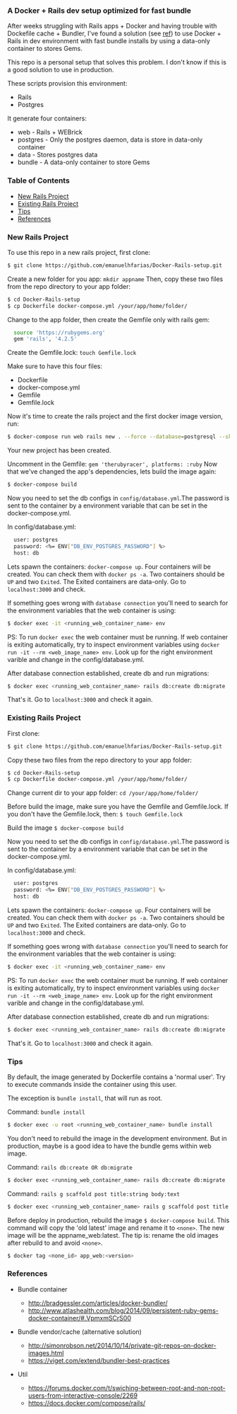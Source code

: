 ### A Docker + Rails dev setup optimized for fast bundle


After weeks struggling with Rails apps + Docker and having trouble with
Dockefile cache + Bundler, I've found a solution (see [ref](#references)) to use Docker + Rails in
dev environment with fast bundle installs by using a data-only container to stores Gems.

This repo is a personal setup that solves this problem. I don't know if this is a good solution
to use in production.

These scripts provision this environment:
  - Rails
  - Postgres

It generate four containers:
  - web - Rails + WEBrick
  - postgres - Only the postgres daemon, data is store in data-only container
  - data - Stores postgres data
  - bundle - A data-only container to store Gems


### Table of Contents
* [New Rails Project](#new-rails-project)
* [Existing Rails Project](#existing-rails-project)
* [Tips](#tips)
* [References](#references)

### New Rails Project
To use this repo in a new rails project, first clone:
```sh
$ git clone https://github.com/emanuelhfarias/Docker-Rails-setup.git
```

Create a new folder for you app: `mkdir appname`
Then, copy these two files from the repo directory to your app folder:
```sh
$ cd Docker-Rails-setup
$ cp Dockerfile docker-compose.yml /your/app/home/folder/
```

Change to the app folder, then create the Gemfile only with rails gem:
```sh
  source 'https://rubygems.org'
  gem 'rails', '4.2.5'
```

Create the Gemfile.lock: `touch Gemfile.lock`

Make sure to have this four files:
- Dockerfile
- docker-compose.yml
- Gemfile
- Gemfile.lock

Now it's time to create the rails project and the first docker image version, run:
```sh
$ docker-compose run web rails new . --force --database=postgresql --skip-bundle
```
Your new project has been created.

Uncomment in the Gemfile: `gem 'therubyracer', platforms: :ruby`
Now that we've changed the app's dependencies, lets build the image again:
```sh
$ docker-compose build
```

Now you need to set the db configs in `config/database.yml`.The password is sent to the container by a environment variable that can be set in the docker-compose.yml.

In config/database.yml:
```sh
  user: postgres
  password: <%= ENV["DB_ENV_POSTGRES_PASSWORD"] %>
  host: db
```

Lets spawn the containers: `docker-compose up`.
Four containers will be created. You can check them with `docker ps -a`.
Two containers should be `UP` and two `Exited`. The Exited containers are data-only.
Go to `localhost:3000` and check.

If something goes wrong with `database connection` you'll need to search for the environment variables that the web container is using:
```sh
$ docker exec -it <running_web_container_name> env
```
PS: To run `docker exec` the web container must be running. If web container is exiting automatically, try to inspect environment variables using `docker run -it --rm <web_image_name> env`.
Look up for the right environment varible and change in the config/database.yml.

After database connection established, create db and run migrations:
```sh
$ docker exec <running_web_container_name> rails db:create db:migrate
```
That's it. Go to `localhost:3000` and check it again.


### Existing Rails Project
First clone:
```sh
$ git clone https://github.com/emanuelhfarias/Docker-Rails-setup.git
```

Copy these two files from the repo directory to your app folder:
```sh
$ cd Docker-Rails-setup
$ cp Dockerfile docker-compose.yml /your/app/home/folder/
```

Change current dir to your app folder: `cd /your/app/home/folder/`

Before build the image, make sure you have the Gemfile and Gemfile.lock.
If you don't have the Gemfile.lock, then:
`$ touch Gemfile.lock`

Build the image
`$ docker-compose build`

Now you need to set the db configs in `config/database.yml`.The password is sent to the container by a environment variable that can be set in the docker-compose.yml.

In config/database.yml:
```sh
  user: postgres
  password: <%= ENV["DB_ENV_POSTGRES_PASSWORD"] %>
  host: db
```

Lets spawn the containers: `docker-compose up`.
Four containers will be created. You can check them with `docker ps -a`.
Two containers should be `UP` and two `Exited`. The Exited containers are data-only.
Go to `localhost:3000` and check.

If something goes wrong with `database connection` you'll need to search for the environment variables that the web container is using:
```sh
$ docker exec -it <running_web_container_name> env
```
PS: To run `docker exec` the web container must be running. If web container is exiting automatically, try to inspect environment variables using `docker run -it --rm <web_image_name> env`.
Look up for the right environment varible and change in the config/database.yml.

After database connection established, create db and run migrations:
```sh
$ docker exec <running_web_container_name> rails db:create db:migrate
```
That's it. Go to `localhost:3000` and check it again.



### Tips

By default, the image generated by Dockerfile contains a 'normal user'.
Try to execute commands inside the container using this user.

The exception is `bundle install`, that will run as root.

Command: `bundle install`
```sh
$ docker exec -u root <running_web_container_name> bundle install
```
You don't need to rebuild the image in the development environment.
But in production, maybe is a good idea to have the bundle gems within web image.


Command: `rails db:create OR db:migrate`
```sh
$ docker exec <running_web_container_name> rails db:create db:migrate
```

Command: `rails g scaffold post title:string body:text`
```sh
$ docker exec <running_web_container_name> rails g scaffold post title:string body:text
```

Before deploy in production, rebuild the image `$ docker-compose build`.
This command will copy the 'old latest' image and rename it to `<none>`.
The new image will be the appname_web:latest.
The tip is: rename the old images after rebuild to and avoid `<none>`.
```sh
$ docker tag <none_id> app_web:<version>
```


### References
* Bundle container
  * http://bradgessler.com/articles/docker-bundler/
  * http://www.atlashealth.com/blog/2014/09/persistent-ruby-gems-docker-container/#.VpmxmSCrS00

* Bundle vendor/cache (alternative solution)
  * http://simonrobson.net/2014/10/14/private-git-repos-on-docker-images.html
  * https://viget.com/extend/bundler-best-practices

* Util
  * https://forums.docker.com/t/swiching-between-root-and-non-root-users-from-interactive-console/2269
  * https://docs.docker.com/compose/rails/